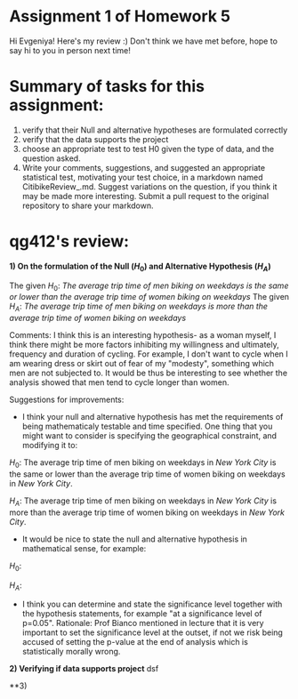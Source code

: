 # Assignment 1 of Homework 5

Hi Evgeniya! Here's my review :) Don't think we have met before, hope to say hi to you in person next time! 

# Summary of tasks for this assignment: 

1) verify that their Null and alternative hypotheses are formulated correctly
2) verify that the data supports the project
3) choose an appropriate test to test H0 given the type of data, and the question asked.
4) Write your comments, suggestions, and suggested an appropriate statistical test, motivating your test choice, in a markdown named CitibikeReview_<netID>.md. Suggest variations on the question, if you think it may be made more interesting.
Submit a pull request to the original repository to share your markdown.

# qg412's review:
**1) On the formulation of the Null ($H_0$) and Alternative Hypothesis ($H_A$)**

The given $H_0$: _The average trip time of men biking on weekdays is the same or lower than the average trip time of women biking on weekdays_
The given $H_A$: _The average trip time of men biking on weekdays is more than the average trip time of women biking on weekdays_

Comments: I think this is an interesting hypothesis- as a woman myself, I think there might be more factors inhibiting my willingness and ultimately, frequency and duration of cycling. For example, I don't want to cycle when I am wearing dress or skirt out of fear of my "modesty", something which men are not subjected to. It would be thus be interesting to see whether the analysis showed that men tend to cycle longer than women. 

Suggestions for improvements:   

- I think your null and alternative hypothesis has met the requirements of being mathematicaly testable and time specified. One thing that you might want to consider is specifying the geographical constraint, and modifying it to:

$H_0$: The average trip time of men biking on weekdays in _New York City_ is the same or lower than the average trip time of women biking on weekdays in _New York City_. 

$H_A$: The average trip time of men biking on weekdays in _New York City_ is more than the average trip time of women biking on weekdays in _New York City_.

- It would be nice to state the null and alternative hypothesis in mathematical sense, for example:

$H_0$:

$H_A$:

- I think you can determine and state the significance level together with the hypothesis statements, for example "at a significance level of p=0.05". Rationale: Prof Bianco mentioned in lecture that it is very important to set the significance level at the outset, if not we risk being accused of setting the p-value at the end of analysis which is statistically morally wrong. 

**2) Verifying if data supports project** 
dsf


**3) 
